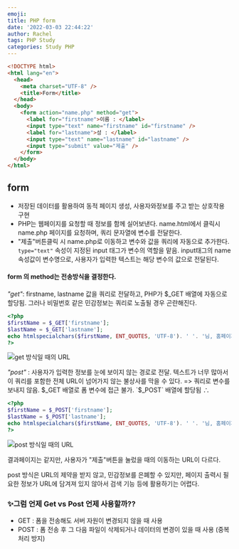 ```yaml
---
emoji:
title: PHP form
date: '2022-03-03 22:44:22'
author: Rachel
tags: PHP Study
categories: Study PHP
---
```


```html
<!DOCTYPE html>
<html lang="en">
  <head>
    <meta charset="UTF-8" />
    <title>Form</title>
  </head>
  <body>
    <form action="name.php" method="get">
      <label for="firstname">이름 : </label>
      <input type="text" name="firstname" id="firstname" />
      <label for="lastname">성 : </label>
      <input type="text" name="lastname" id="lastname" />
      <input type="submit" value="제출" />
    </form>
  </body>
</html>
```

## form

- 저장된 데이터를 활용하여 동적 페이지 생성, 사용자와정보를 주고 받는 상호작용 구현
- PHP는 웹페이지를 요청할 때 정보를 함께 실어보낸다. name.html에서 클릭시 name.php 페이지를 요청하며, 쿼리 문자열에 변수를 전달한다.
- "제출"버튼클릭 시 name.php로 이동하고 변수와 값을 쿼리에 자동으로 추가한다. `type="text"` 속성이 지정된 input 태그가 변수의 역할을 맡음. input태그의 name 속성값이 변수명으로, 사용자가 입력한 텍스트는 해당 변수의 값으로 전달된다.

#### form 의 method는 전송방식을 결정한다.

_"get"_: firstname, lastname 값을 쿼리로 전달하고, PHP가 $\_GET 배열에 자동으로 할당됨. 그러나 비밀번호 같은 민감정보는 쿼리로 노출될 경우 곤란해진다.

```php
<?php
$firstName = $_GET['firstname'];
$lastName = $_GET['lastname'];
echo htmlspecialchars($firstName, ENT_QUOTES, 'UTF-8'). ' '. '님, 홈페이지 방문을 환영합니다!';
?>
```

![get 방식일 때의 URL](https://postfiles.pstatic.net/MjAyMjAzMDNfMTYy/MDAxNjQ2MzEyMDQ4MDY3.NMt4AWZ-XJepUYhE3zHLtzaH0zbNyDOFS0BapZZqRxsg.qL1KaL3pkOQfhvYkbjj8l5PIKvuxgYuDLusPzVwgsBEg.PNG.bori9791/Screen_Shot_2022-03-03_at_9.54.01_PM.png?type=w966)

​*"post"* : 사용자가 입력한 정보를 눈에 보이지 않는 경로로 전달. 텍스트가 너무 많아서 이 쿼리를 포함한 전체 URL이 넘어가지 않는 불상사를 막을 수 있다.
=> 쿼리로 변수를 보내지 않음. $_GET 배열로 폼 변수에 접근 불가. `$\_POST` 배열에 할당됨
∴

```php
<?php
$firstName = $_POST['firstname'];
$lastName = $_POST['lastname'];
echo htmlspecialchars($firstName, ENT_QUOTES, 'UTF-8'). ' '. '님, 홈페이지 방문을 환영합니다!';
?>
```

![post 방식일 때의 URL](https://postfiles.pstatic.net/MjAyMjAzMDNfMTcy/MDAxNjQ2MzEyMTU5ODA0.0MOe8kqIx6txZOv996FbxwHlC-pPm0SAdajuDeDUyI0g.nl_pB7Ev0593LyCTHeXoT31hDTAc5-lEmqSt7Pvq2Fsg.PNG.bori9791/Screen_Shot_2022-03-03_at_9.55.54_PM.png?type=w966)

결과페이지는 같지만, 사용자가 "제출"버튼을 눌렀을 때의 이동하는 URL이 다르다.

post 방식은 URL의 제약을 받지 않고, 민감정보를 은폐할 수 있지만, 페이지 출력시 필요한 정보가 URL에 담겨져 있지 않아서 검색 기능 등에 활용하기는 어렵다.

### ✨그럼 언제 Get vs Post 언제 사용할까??

- GET : 폼을 전송해도 서버 자원이 변경되지 않을 때 사용
- POST : 폼 전송 후 그 다음 파일이 삭제되거나 데이터의 변경이 있을 때 사용 (중복처리 방지)
